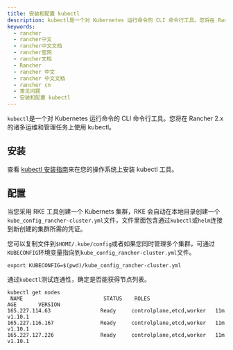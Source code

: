 ```yaml
---
title: 安装和配置 kubectl
description: kubectl是一个对 Kubernetes 运行命令的 CLI 命令行工具。您将在 Rancher 2.x 的诸多运维和管理任务上需要使用它。
keywords:
  - rancher
  - rancher中文
  - rancher中文文档
  - rancher官网
  - rancher文档
  - Rancher
  - rancher 中文
  - rancher 中文文档
  - rancher cn
  - 常见问题
  - 安装和配置 kubectl
---
```


`kubectl`是一个对 Kubernetes 运行命令的 CLI 命令行工具。您将在 Rancher 2.x 的诸多运维和管理任务上使用 kubectl。

## 安装

查看 [kubectl 安装指南](https://kubernetes.io/docs/tasks/tools/install-kubectl/)来在您的操作系统上安装 kubectl 工具。

## 配置

当您采用 RKE 工具创建一个 Kubernets 集群，RKE 会自动在本地目录创建一个`kube_config_rancher-cluster.yml`文件，文件里面包含通过`kubectl`或`helm`连接到新创建的集群所需的凭证。

您可以复制文件到`$HOME/.kube/config`或者如果您同时管理多个集群，可通过`KUBECONFIG`环境变量指向到`kube_config_rancher-cluster.yml`文件。

```
export KUBECONFIG=$(pwd)/kube_config_rancher-cluster.yml
```

通过`kubectl`测试连通性，确定是否能获得节点列表。

```
kubectl get nodes
 NAME                          STATUS    ROLES                      AGE       VERSION
165.227.114.63                Ready     controlplane,etcd,worker   11m       v1.10.1
165.227.116.167               Ready     controlplane,etcd,worker   11m       v1.10.1
165.227.127.226               Ready     controlplane,etcd,worker   11m       v1.10.1
```
